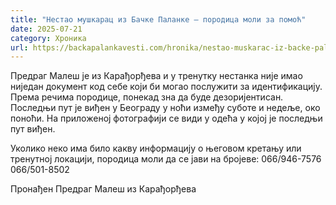 ```yaml
---
title: "Нестао мушкарац из Бачке Паланке – породица моли за помоћ"
date: 2025-07-21
category: Хроника
url: https://backapalankavesti.com/hronika/nestao-muskarac-iz-backe-palanke-porodica-moli-za-pomoc/
---
```


Предраг Малеш је из Карађорђева и у тренутку нестанка није имао ниједан документ код себе који би могао послужити за идентификацију. Према речима породице, понекад зна да буде дезоријентисан. Последњи пут је виђен у Београду у ноћи између суботе и недеље, око поноћи. На приложеној фотографији се види у одећа у којој је последњи пут виђен.

Уколико неко има било какву информацију о његовом кретању или тренутној локацији, породица моли да се јави на бројеве:
066/946-7576
066/501-8502

Пронађен Предраг Малеш из Карађорђева

